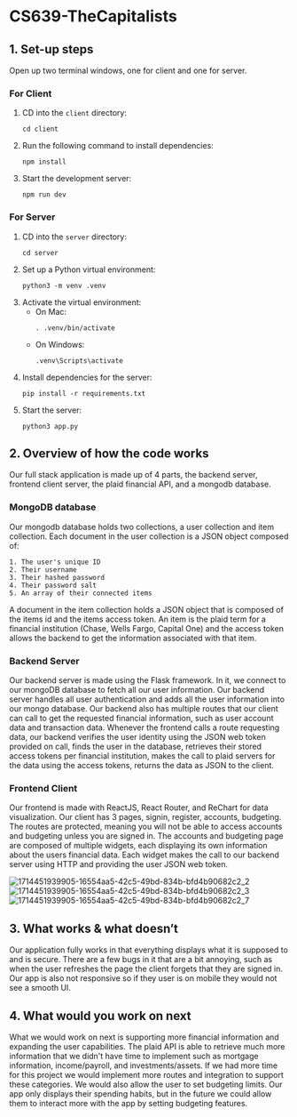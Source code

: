 # CS639-TheCapitalists

## 1. Set-up steps

Open up two terminal windows, one for client and one for server.

### For Client
1. CD into the `client` directory:
    ```
    cd client
    ```
2. Run the following command to install dependencies:
    ```
    npm install
    ``` 
3. Start the development server:
    ```
    npm run dev
    ``` 

### For Server
1. CD into the `server` directory:
    ```
    cd server
    ```
2. Set up a Python virtual environment:
    ```
    python3 -m venv .venv
    ``` 
3. Activate the virtual environment:
   - On Mac:
     ```
     . .venv/bin/activate
     ``` 
   - On Windows:
     ```
     .venv\Scripts\activate
     ``` 
4. Install dependencies for the server:
    ```
    pip install -r requirements.txt
    ``` 
5. Start the server:
    ```
    python3 app.py
    ``` 


## 2. Overview of how the code works
Our full stack application is made up of 4 parts, the backend server, frontend client server, the plaid financial API, and a mongodb database. 

### MongoDB database
Our mongodb database holds two collections, a user collection and item collection. Each document in the user collection is a JSON object composed of:

    1. The user's unique ID
    2. Their username
    3. Their hashed password
    4. Their password salt
    5. An array of their connected items

A document in the item collection holds a JSON object that is composed of the items id and the items access token. An item is the plaid term for a financial institution (Chase, Wells Fargo, Capital One) and the access token allows the backend to get the information associated with that item.

### Backend Server
Our backend server is made using the Flask framework. In it, we connect to our mongoDB database to fetch all our user information. Our backend server handles all user authentication and adds all the user information into our mongo database. Our backend also has multiple routes that our client can call to get the requested financial information, such as user account data and transaction data. Whenever the frontend calls a route requesting data, our backend verifies the user identity using the JSON web token provided on call, finds the user in the database, retrieves their stored access tokens per financial institution, makes the call to plaid servers for the data using the access tokens, returns the data as JSON to the client.

### Frontend Client
Our frontend is made with ReactJS, React Router, and ReChart for data visualization. Our client has 3 pages, signin, register, accounts, budgeting. The routes are protected, meaning you will not be able to access accounts and budgeting unless you are signed in. The accounts and budgeting page are composed of multiple widgets, each displaying its own information about the users financial data. Each widget makes the call to our backend server using HTTP and providing the user JSON web token.

![1714451939905-16554aa5-42c5-49bd-834b-bfd4b90682c2_2](https://github.com/jparkrighthere/C1_Banking_App/assets/116504082/073d6701-5d5f-4be9-8934-a9ca92fd0fe2)
![1714451939905-16554aa5-42c5-49bd-834b-bfd4b90682c2_3](https://github.com/jparkrighthere/C1_Banking_App/assets/116504082/a1805b47-6565-4579-ba7d-ab12b1d44c44)
![1714451939905-16554aa5-42c5-49bd-834b-bfd4b90682c2_7](https://github.com/jparkrighthere/C1_Banking_App/assets/116504082/eb652274-46d6-4835-8ffc-d40768da1cfb)


## 3. What works & what doesn’t
Our application fully works in that everything displays what it is supposed to and is secure. There are a few bugs in it that are a bit annoying, such as when the user refreshes the page the client forgets that they are signed in. Our app is also not responsive so if they user is on mobile they would not see a smooth UI. 

## 4. What would you work on next
What we would work on next is supporting more financial information and expanding the user capabilities. The plaid API is able to retrieve much more information that we didn't have time to implement such as mortgage information, income/payroll, and investments/assets. If we had more time for this project we would implement more routes and integration to support these categories. We would also allow the user to set budgeting limits. Our app only displays their spending habits, but in the future we could allow them to interact more with the app by setting budgeting features.
